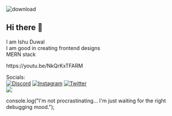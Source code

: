![download](https://github.com/ishuduwal/ishuduwal/assets/115239975/deaf91c7-66b5-4032-97ab-c3c715703612)
<h2 >Hi there 👋</h2>
I am Ishu Duwal<br>I am good in creating frontend designs<br>MERN stack<br>
<p>https://youtu.be/NkQrKxTFARM</p>


Socials: <br>
[![Discord](https://img.shields.io/badge/Discord-%237289DA.svg?logo=discord&logoColor=white)](https://discord.gg/https://discord.gg/Mj3CCSYeVS) [![Instagram](https://img.shields.io/badge/Instagram-%23E4405F.svg?logo=Instagram&logoColor=white)](https://instagram.com/ishuduwal) [![Twitter](https://img.shields.io/badge/Twitter-%231DA1F2.svg?logo=Twitter&logoColor=white)](https://twitter.com/IshuDuwal) <br>
<img src="https://github-readme-stats.vercel.app/api?username=ishuduwal&show_icons=true&count_private=true&hide_border=true&theme=react">
<p>console.log("I'm not procrastinating... I'm just waiting for the right debugging mood.");</p>

                                                                                   

